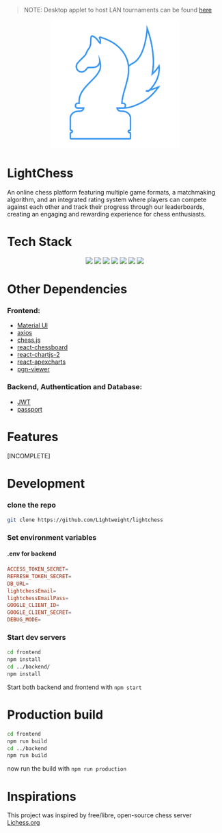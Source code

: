 >NOTE: Desktop applet to host LAN tournaments can be found [here](https://github.com/L1ghtweight/lightchess-desktop)
<p align="center">
    <a href="" target="_blank"><img src="assets/lightchess_logo.png" height="300" width="300"></a>
</p>

# LightChess
An online chess platform featuring multiple game formats, a matchmaking algorithm, and an integrated rating system where players can compete against each 
other and track their progress through our leaderboards, creating an engaging and rewarding experience for chess enthusiasts.

# Tech Stack
  <p align="center">
    <a href=""><img src="https://img.shields.io/badge/javascript-%23323330.svg?style=for-the-badge&logo=javascript&logoColor=%23F7DF1E"></a>
    <a href=""><img src="https://img.shields.io/badge/TypeScript-007ACC?style=for-the-badge&logo=typescript&logoColor=white"></a>
    <a href=""><img src="https://img.shields.io/badge/React-20232A?style=for-the-badge&logo=react&logoColor=61DAFB"></a>
    <a href=""><img src="https://img.shields.io/badge/Express.js-404D59?style=for-the-badge"></a>
    <a href=""><img src="https://img.shields.io/badge/MariaDB-003545?style=for-the-badge&logo=mariadb&logoColor=white"></a>
    <a href=""><img src="https://img.shields.io/badge/Sequelize-52B0E7?style=for-the-badge&logo=Sequelize&logoColor=white"></a>
    <a href=""><img src="https://img.shields.io/badge/Socket.io-black?style=for-the-badge&logo=socket.io&badgeColor=010101"></a>
   </p>
   
# Other Dependencies
### Frontend:
- [Material UI](https://mui.com/)
- [axios](https://axios-http.com/)
- [chess.js](https://github.com/jhlywa/chess.js)
- [react-chessboard](https://github.com/Clariity/react-chessboard)
- [react-chartjs-2](https://react-chartjs-2.js.org/)
- [react-apexcharts](https://apexcharts.com/docs/react-charts/)
- [pgn-viewer](https://github.com/mliebelt/PgnViewerJS)

### Backend, Authentication and Database:
- [JWT](https://jwt.io/)
- [passport](https://www.passportjs.org/)

# Features
[INCOMPLETE]

# Development
### clone the repo
```bash
git clone https://github.com/L1ghtweight/lightchess
```

### Set environment variables
#### .env for backend
```conf
ACCESS_TOKEN_SECRET=
REFRESH_TOKEN_SECRET=
DB_URL=
lightchessEmail=
lightchessEmailPass=
GOOGLE_CLIENT_ID=
GOOGLE_CLIENT_SECRET=
DEBUG_MODE=
```


### Start dev servers

```bash
cd frontend
npm install
cd ../backend/
npm install
```

Start both backend and frontend with `npm start`


# Production build

```bash
cd frontend
npm run build
cd ../backend
npm run build
```

now run the build with `npm run production`

# Inspirations
This project was inspired by free/libre, open-source chess server [Lichess.org](lichess.org)
